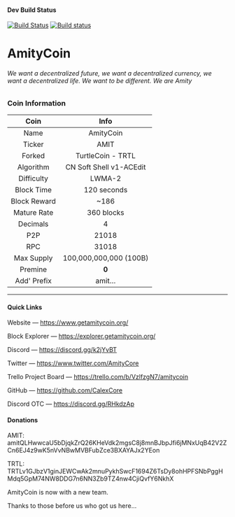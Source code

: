 
#### Dev Build Status
[![Build Status](https://travis-ci.com/CalexCore/AmityCoin.svg?branch=dev)](https://travis-ci.com/CalexCore/AmityCoin) [![Build status](https://ci.appveyor.com/api/projects/status/jrt4pxjr52sh9rf5?svg=true)](https://ci.appveyor.com/project/Chris-Chaos/amitycoin)


# AmityCoin


###### We want a decentralized future, we want a decentralized currency, we want a decentralized life.  We want to be different.  We are Amity

### Coin Information

| Coin | Info |
|:-----:|:-----:|
| Name | AmityCoin |
| Ticker | AMIT |
| Forked | TurtleCoin - TRTL |
| Algorithm | CN Soft Shell v1-ACEdit |
| Difficulty | LWMA-2 |
| Block Time | 120 seconds |
| Block Reward | ~186 |
| Mature Rate | 360 blocks |
| Decimals | 4 |
| P2P | 21018 |
| RPC | 31018 |
| Max Supply | 100,000,000,000 (100B) |
| Premine | **0** |
| Add' Prefix | amit… |


***

#### Quick Links

Website — https://www.getamitycoin.org/

Block Explorer — https://explorer.getamitycoin.org/

Discord — https://discord.gg/k2jYvBT

Twitter — https://www.twitter.com/AmityCore

Trello Project Board — https://trello.com/b/VzlfzgN7/amitycoin

GitHub — https://github.com/CalexCore

Discord OTC — https://discord.gg/RHkdzAp


#### Donations

AMIT: amitQLHwwcaU5bDjqkZrQ26KHeVdk2mgsC8j8mnBJbpJfi6jMNxUqB42V2ZCn6EJ4z9wK5nVvNBwMVBFubZce3BXAYAJx2YEon 

TRTL: TRTLv1GJbzV1ginJEWCwAk2mnuPykhSwcF1694Z6TsDy8ohHPFSNbPggHMdq5GpM74NW8DDG7n6NN3Zb9TZ4nw4CjiQvfY6NkhX

AmityCoin is now with a new team.

Thanks to those before us who got us here...
